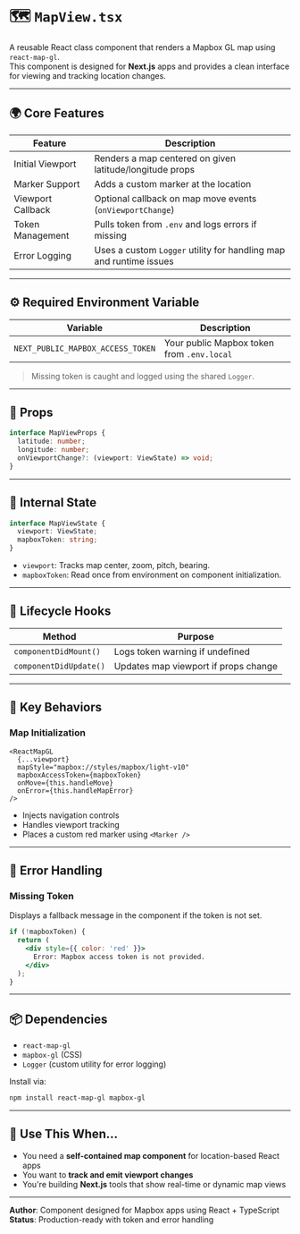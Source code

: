 
# 🗺️ `MapView.tsx`

A reusable React class component that renders a Mapbox GL map using `react-map-gl`.  
This component is designed for **Next.js** apps and provides a clean interface for viewing and tracking location changes.

---

## 🌍 Core Features

| Feature               | Description                                                                 |
|----------------------|-----------------------------------------------------------------------------|
| Initial Viewport     | Renders a map centered on given latitude/longitude props                   |
| Marker Support       | Adds a custom marker at the location                                        |
| Viewport Callback    | Optional callback on map move events (`onViewportChange`)                   |
| Token Management     | Pulls token from `.env` and logs errors if missing                          |
| Error Logging        | Uses a custom `Logger` utility for handling map and runtime issues          |

---

## ⚙️ Required Environment Variable

| Variable                          | Description                                    |
|----------------------------------|------------------------------------------------|
| `NEXT_PUBLIC_MAPBOX_ACCESS_TOKEN` | Your public Mapbox token from `.env.local`     |

> Missing token is caught and logged using the shared `Logger`.

---

## 🔧 Props

```ts
interface MapViewProps {
  latitude: number;
  longitude: number;
  onViewportChange?: (viewport: ViewState) => void;
}
```

---

## 💾 Internal State

```ts
interface MapViewState {
  viewport: ViewState;
  mapboxToken: string;
}
```

- `viewport`: Tracks map center, zoom, pitch, bearing.
- `mapboxToken`: Read once from environment on component initialization.

---

## 🔁 Lifecycle Hooks

| Method            | Purpose                                                                 |
|-------------------|-------------------------------------------------------------------------|
| `componentDidMount()` | Logs token warning if undefined                                      |
| `componentDidUpdate()` | Updates map viewport if props change                               |

---

## 🚀 Key Behaviors

### Map Initialization

```tsx
<ReactMapGL
  {...viewport}
  mapStyle="mapbox://styles/mapbox/light-v10"
  mapboxAccessToken={mapboxToken}
  onMove={this.handleMove}
  onError={this.handleMapError}
/>
```

- Injects navigation controls
- Handles viewport tracking
- Places a custom red marker using `<Marker />`

---

## 🧠 Error Handling

### Missing Token

Displays a fallback message in the component if the token is not set.

```jsx
if (!mapboxToken) {
  return (
    <div style={{ color: 'red' }}>
      Error: Mapbox access token is not provided.
    </div>
  );
}
```

---

## 📦 Dependencies

- `react-map-gl`
- `mapbox-gl` (CSS)
- `Logger` (custom utility for error logging)

Install via:

```bash
npm install react-map-gl mapbox-gl
```

---

## 🧠 Use This When...

- You need a **self-contained map component** for location-based React apps
- You want to **track and emit viewport changes**
- You're building **Next.js** tools that show real-time or dynamic map views

---

**Author**: Component designed for Mapbox apps using React + TypeScript  
**Status**: Production-ready with token and error handling
